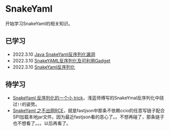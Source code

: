 # SnakeYaml

开始学习SnakeYaml的相关知识。



## 已学习

- 2022.3.10 [Java SnakeYaml反序列化漏洞](https://www.mi1k7ea.com/2019/11/29/Java-SnakeYaml%E5%8F%8D%E5%BA%8F%E5%88%97%E5%8C%96%E6%BC%8F%E6%B4%9E/)
- 2022.3.10 [SnakeYAML反序列化及可利用Gadget](https://y4tacker.github.io/2022/02/08/year/2022/2/SnakeYAML%E5%8F%8D%E5%BA%8F%E5%88%97%E5%8C%96%E5%8F%8A%E5%8F%AF%E5%88%A9%E7%94%A8Gadget%E5%88%86%E6%9E%90/)
- 2022.3.10 [SnakeYaml反序列化](https://xz.aliyun.com/t/9934)



## 待学习

- [SnakeYaml 反序列化的一个小 trick](https://b1ue.cn/archives/407.html)，浅蓝师傅写的SnakeYmal反序列化中绕过`!!`的姿势。
- [SnakeYaml 之不出网RCE](https://xz.aliyun.com/t/10655)，就是fastjson中那条不依赖ccio的任意写链子配合SPI加载本地jar文件。因为最近fastjson看的恶心了。。不想再碰了，那条链子也不想看了。。。以后再看了。